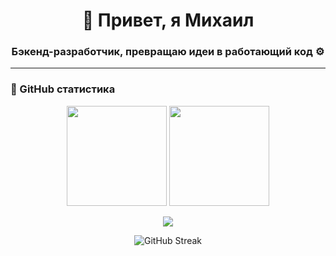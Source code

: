 <h1 align="center">👋 Привет, я Михаил</h1>
<h3 align="center">Бэкенд-разработчик, превращаю идеи в работающий код ⚙️</h3>

---

### 🚀 GitHub статистика
<p align="center">
  <img src="https://github-readme-stats.vercel.app/api?username=nikkes174&show_icons=true&theme=tokyonight&hide_border=true" height="160"/>
  <img src="https://github-readme-stats.vercel.app/api/top-langs/?username=nikkes174&layout=compact&theme=tokyonight&hide_border=true" height="160"/>
</p>
<p align="center">
  <a href="https://t.me/@davsetakie">
    <img src="https://img.shields.io/badge/Telegram-2CA5E0?style=for-the-badge&logo=telegram&logoColor=white"/>
  </a>
</p>


<p align="center">
  <img src="https://streak-stats.demolab.com?user=nikkes174&theme=tokyonight&hide_border=true&border_radius=5" alt="GitHub Streak"/>
</p>




